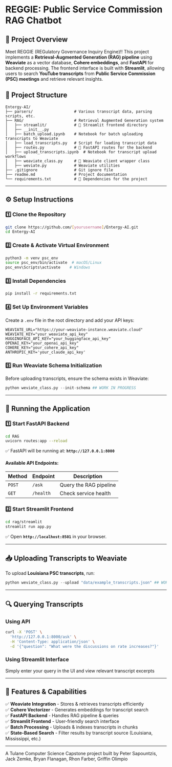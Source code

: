 # **REGGIE: Public Service Commission RAG Chatbot**

## **📌 Project Overview**

Meet REGGIE (REGulatory Governance Inquiry Engine)!! This project implements a **Retrieval-Augmented Generation (RAG) pipeline** using **Weaviate** as a vector database, **Cohere embeddings**, and **FastAPI** for backend processing. The frontend interface is built with **Streamlit**, allowing users to search **YouTube transcripts** from **Public Service Commission (PSC) meetings** and retrieve relevant insights.

## **📂 Project Structure**

```
Entergy-AI/
├── parsers/                  # Various transcript data, parsing scripts, etc.
├── RAG/                      # Retrieval Augmented Generation system
│   ├── streamlit/            # 🚨 Streamlit frontend directory
│   ├── __init__.py
│   ├── batch_upload.ipynb    # Notebook for batch uploading transcripts to Weaviate
│   ├── load_transcripts.py   # Script for loading transcript data
│   ├── routes.py             # 🚨 FastAPI routes for the backend
│   ├── upload_transcripts.ipynb  # Notebook for transcript upload workflows
│   ├── weaviate_class.py     # 🚨 Weaviate client wrapper class
│   ├── weviate.py            # Weaviate utilities            
├── .gitignore                # Git ignore file
├── readme.md                 # Project documentation
└── requirements.txt          # 🚨 Dependencies for the project
```

---

## **⚙️ Setup Instructions**

### **1️⃣ Clone the Repository**

```bash
git clone https://github.com/[yourusername]/Entergy-AI.git
cd Entergy-AI
```

### **2️⃣ Create & Activate Virtual Environment**

```bash
python3 -m venv psc_env
source psc_env/bin/activate  # macOS/Linux
psc_env\Scripts\activate    # Windows
```

### **3️⃣ Install Dependencies**

```bash
pip install -r requirements.txt
```

### **4️⃣ Set Up Environment Variables**

Create a `.env` file in the root directory and add your API keys:

```
WEAVIATE_URL="https://your-weaviate-instance.weaviate.cloud"
WEAVIATE_KEY="your_weaviate_api_key"
HUGGINGFACE_API_KEY="your_huggingface_api_key"
OPENAI_KEY="your_openai_api_key"
COHERE_KEY="your_cohere_api_key"
ANTHROPIC_KEY='your_claude_api_key'

```

### **5️⃣ Run Weaviate Schema Initialization**

Before uploading transcripts, ensure the schema exists in Weaviate:

```python
python weviate_class.py --init-schema ## WORK IN PROGRESS
```

---

## **🚀 Running the Application**

### **1️⃣ Start FastAPI Backend**

```bash
cd RAG
uvicorn routes:app --reload
```

✅ FastAPI will be running at: **`http://127.0.0.1:8000`**

#### **Available API Endpoints:**

| Method | Endpoint  | Description            |
| ------ | --------- | ---------------------- |
| `POST` | `/ask`    | Query the RAG pipeline |
| `GET`  | `/health` | Check service health   |

### **2️⃣ Start Streamlit Frontend**

```bash
cd rag/streamlit
streamlit run app.py
```

✅ Open **`http://localhost:8501`** in your browser.

---

## **📥 Uploading Transcripts to Weaviate**

To upload **Louisiana PSC transcripts**, run:

```python
python weviate_class.py --upload "data/example_transcripts.json" ## WORK IN PROGRESS
```

---

## **🔍 Querying Transcripts**

### **Using API**

```bash
curl -X 'POST' \
  'http://127.0.0.1:8000/ask' \
  -H 'Content-Type: application/json' \
  -d '{"question": "What were the discussions on rate increases?"}'
```

### **Using Streamlit Interface**

Simply enter your query in the UI and view relevant transcript excerpts

---

## **📌 Features & Capabilities**

✅ **Weaviate Integration** - Stores & retrieves transcripts efficiently  
✅ **Cohere Vectorizer** - Generates embeddings for transcript search  
✅ **FastAPI Backend** - Handles RAG pipeline & queries  
✅ **Streamlit Frontend** - User-friendly search interface  
✅ **Batch Processing** - Uploads & indexes transcripts in chunks  
✅ **State-Based Search** - Filter results by transcript source (Louisiana, Mississippi, etc.)

---

A Tulane Computer Science Capstone project built by Peter Sapountzis, Jack Zemke, Bryan Flanagan, Rhon Farber, Griffin Olimpio
